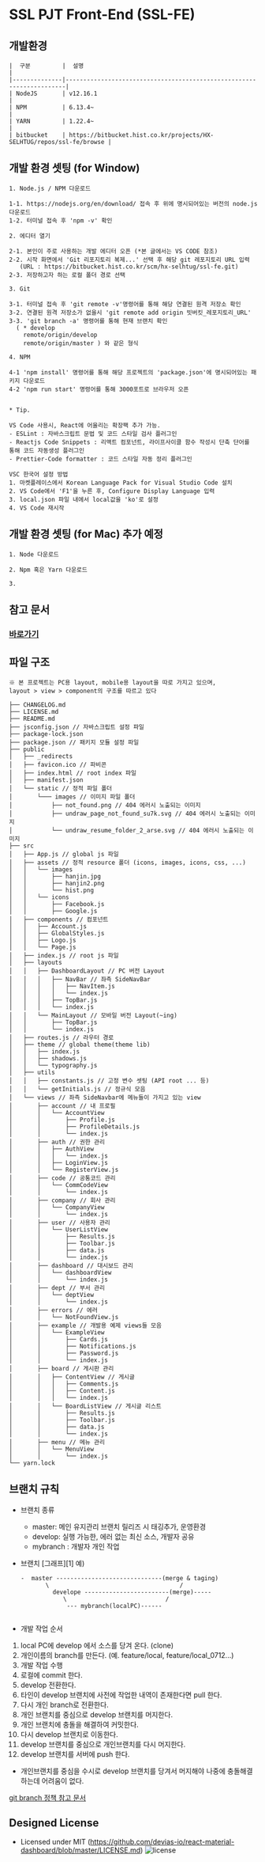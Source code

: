 
# SSL PJT Front-End (SSL-FE)

## 개발환경    
```
|  구분         |  설명                                                                 |
|--------------|----------------------------------------------------------------------|
| NodeJS       | v12.16.1                                                             |
| NPM          | 6.13.4~                                                              |
| YARN         | 1.22.4~                                                              |
| bitbucket    | https://bitbucket.hist.co.kr/projects/HX-SELHTUG/repos/ssl-fe/browse |
```

## 개발 환경 셋팅 (for Window)
```
1. Node.js / NPM 다운로드
 
1-1. https://nodejs.org/en/download/ 접속 후 위에 명시되어있는 버전의 node.js 다운로드
1-2. 터미널 접속 후 'npm -v' 확인

2. 에디터 열기

2-1. 본인이 주로 사용하는 개발 에디터 오픈 (*본 글에서는 VS CODE 참조)
2-2. 시작 화면에서 'Git 리포지토리 복제...' 선택 후 해당 git 레포지토리 URL 입력
   (URL : https://bitbucket.hist.co.kr/scm/hx-selhtug/ssl-fe.git)
2-3. 저장하고자 하는 로컬 폴더 경로 선택

3. Git

3-1. 터미널 접속 후 'git remote -v'명령어를 통해 해당 연결된 원격 저장소 확인
3-2. 연결된 원격 저장소가 없을시 'git remote add origin 빗버킷_레포지토리_URL'
3-3. 'git branch -a' 명령어를 통해 현재 브랜치 확인
  ( * develop
    remote/origin/develop
    remote/origin/master ) 와 같은 형식

4. NPM

4-1 'npm install' 명령어를 통해 해당 프로젝트의 'package.json'에 명시되어있는 패키지 다운로드
4-2 'npm run start' 명령어를 통해 3000포트로 브라우저 오픈
 
```
 
```
* Tip.

VS Code 사용시, React에 어울리는 확장팩 추가 가능.
- ESLint : 자바스크립트 문법 및 코드 스타일 검사 플러그인
- Reactjs Code Snippets : 리액트 컴포넌트, 라이프사이클 함수 작성시 단축 단어를 통해 코드 자동생성 플러그인
- Prettier-Code formatter : 코드 스타일 자동 정리 플러그인

VSC 한국어 설정 방법
1. 마켓플레이스에서 Korean Language Pack for Visual Studio Code 설치
2. VS Code에서 'F1'을 누른 후, Configure Display Language 입력
3. local.json 파일 내에서 local값을 'ko'로 설정
4. VS Code 재시작
```

## 개발 환경 셋팅 (for Mac) 추가 예정
```
1. Node 다운로드

2. Npm 혹은 Yarn 다운로드

3.
```

## 참고 문서

### [바로가기](https://app.spaceli.io/space/1hosTH2bzRt1f3tW15dLnJXQIjn8DuPgl/page/1oQ1V-ywOFRAFhvg6yYd2my2avsnF8fSG)

## 파일 구조
```
※ 본 프로젝트는 PC용 layout, mobile용 layout을 따로 가지고 있으며,
layout > view > component의 구조를 따르고 있다

├── CHANGELOG.md
├── LICENSE.md
├── README.md
├── jsconfig.json // 자바스크립트 설정 파일
├── package-lock.json
├── package.json // 패키지 모듈 설정 파일
├── public
│   ├── _redirects
│   ├── favicon.ico // 파비콘
│   ├── index.html // root index 파일
│   ├── manifest.json
│   └── static // 정적 파일 폴더
│       └─── images // 이미지 파일 폴더
│           ├── not_found.png // 404 에러시 노출되는 이미지
│           ├── undraw_page_not_found_su7k.svg // 404 에러시 노출되는 이미지
│           └── undraw_resume_folder_2_arse.svg // 404 에러시 노출되는 이미지
├── src
│   ├── App.js // global js 파일
│   ├── assets // 정적 resource 폴더 (icons, images, icons, css, ...)
│   │   └── images
│   │       ├── hanjin.jpg
│   │       ├── hanjin2.png
│   │       └── hist.png
│   │   └── icons
│   │       ├── Facebook.js
│   │       ├── Google.js
│   ├── components // 컴포넌트
│   │   ├── Account.js
│   │   ├── GlobalStyles.js
│   │   ├── Logo.js
│   │   └── Page.js
│   ├── index.js // root js 파일
│   ├── layouts
│   │   ├── DashboardLayout // PC 버전 Layout
│   │   │   ├── NavBar // 좌측 SideNavBar
│   │   │   │   ├── NavItem.js
│   │   │   │   └── index.js
│   │   │   ├── TopBar.js
│   │   │   └── index.js
│   │   └── MainLayout // 모바일 버전 Layout(~ing)
│   │       ├── TopBar.js
│   │       └── index.js
│   ├── routes.js // 라우터 경로
│   ├── theme // global theme(theme lib)
│   │   ├── index.js 
│   │   ├── shadows.js
│   │   └── typography.js
│   ├── utils
│   │   ├── constants.js // 고정 변수 셋팅 (API root ... 등)
│   │   └── getInitials.js // 정규식 모음
│   └── views // 좌측 SideNavbar에 메뉴들이 가지고 있는 view
│       ├── account // 내 프로필
│       │   └── AccountView
│       │       ├── Profile.js
│       │       ├── ProfileDetails.js
│       │       └── index.js
│       ├── auth // 권한 관리
│       │   ├── AuthView
│       │   │   └── index.js
│       │   ├── LoginView.js
│       │   └── RegisterView.js
│       ├── code // 공통코드 관리
│       │   └── CommCodeView
│       │       └── index.js
│       ├── company // 회사 관리
│       │   └── CompanyView
│       │       └── index.js
│       ├── user // 사용자 관리
│       │   └── UserListView
│       │       ├── Results.js
│       │       ├── Toolbar.js
│       │       ├── data.js
│       │       └── index.js
│       ├── dashboard // 대시보드 관리
│       │   └── dashboardView
│       │       └── index.js
│       ├── dept // 부서 관리
│       │   └── deptView
│       │       └── index.js
│       ├── errors // 에러
│       │   └── NotFoundView.js
│       ├── example // 개발용 예제 views들 모음
│       │   └── ExampleView
│       │       ├── Cards.js
│       │       ├── Notifications.js
│       │       ├── Password.js
│       │       └── index.js
│       ├── board // 게시판 관리
│       │   ├── ContentView // 게시글
│       │   │   ├── Comments.js
│       │   │   ├── Content.js
│       │   │   └── index.js
│       │   └── BoardListView // 게시글 리스트
│       │       ├── Results.js
│       │       ├── Toolbar.js
│       │       ├── data.js
│       │       └── index.js
│       ├── menu // 메뉴 관리
│       │   └── MenuView
│       │       └── index.js
└── yarn.lock

```

## 브랜치 규칙   
- 브랜치 종류  
  - master: 메인 유지관리 브랜치 릴리즈 시 태깅추가, 운영환경      
  - develop: 실행 가능한, 에러 없는 최신 소스, 개발자 공유    
  - mybranch : 개발자 개인 작업    
 
- 브랜치 [그래프][1] 예) 
  
  ```
  -  master ------------------------------(merge & taging)
         \                                     /  
	       develope ------------------------(merge)-----
	          \                            /     
               --- mybranch(localPC)------        
                                               
  ```
 - 개발 작업 순서
 1. local PC에 develop 에서 소스를 당겨 온다. (clone)
 2. 개인이름의 branch를 만든다. (예. feature/local, feature/local_0712...)
 3. 개발 작업 수행
 4. 로컬에 commit 한다.
 5. develop 전환한다.
 6. 타인이 develop 브랜치에 사전에 작업한 내역이 존재한다면 pull 한다.
 7. 다시 개인 branch로 전환한다.
 8. 개인 브랜치를 중심으로 develop 브랜치를 머지한다.
 9. 개인 브랜치에 충돌을 해결하여 커밋한다.
 10. 다시 develop 브랜치로 이동한다.
 11. develop 브랜치를 중심으로 개인브랜치를 다시 머지한다.
 12. develop 브랜치를 서버에 push 한다.
 
 - 개인브랜치를 중심을 수시로 develop 브랜치를 당겨서 머지해야 나중에 충돌해결하는데 어려움이 없다.
 
[git branch 정책 참고 문서](https://techblog.woowahan.com/2553/)

## Designed License

- Licensed under MIT (https://github.com/devias-io/react-material-dashboard/blob/master/LICENSE.md)
  ![license](https://img.shields.io/badge/license-MIT-blue.svg)
